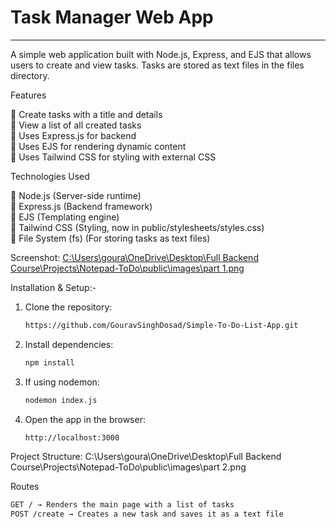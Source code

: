 # Task Manager Web App
____________________________________________________________________________________________________

A simple web application built with Node.js, Express, and EJS that allows users to create and view tasks. Tasks are stored as text files in the files directory.

Features

🎯 Create tasks with a title and details <br>
🎯 View a list of all created tasks<br>
🎯 Uses Express.js for backend<br>
🎯 Uses EJS for rendering dynamic content<br>
🎯 Uses Tailwind CSS for styling with external CSS<br>

Technologies Used

🎯 Node.js (Server-side runtime)<br>
🎯 Express.js (Backend framework)<br>
🎯 EJS (Templating engine)<br>
🎯 Tailwind CSS (Styling, now in public/stylesheets/styles.css)<br>
🎯 File System (fs) (For storing tasks as text files)<br>


Screenshot:
 [C:\Users\goura\OneDrive\Desktop\Full Backend Course\Projects\Notepad-ToDo\public\images\part 1.png](https://github.com/GouravSinghDosad/Simple-To-Do-List-App/blob/main/public/images/part%201.png)

Installation & Setup:-

1. Clone the repository:
   ```sh
   https://github.com/GouravSinghDosad/Simple-To-Do-List-App.git

2. Install dependencies:
   ```sh
   npm install

3. If using nodemon:
   ```sh
   nodemon index.js

4. Open the app in the browser:
   ```sh
   http://localhost:3000

Project Structure:
 C:\Users\goura\OneDrive\Desktop\Full Backend Course\Projects\Notepad-ToDo\public\images\part 2.png

Routes
  ```sh
  GET / → Renders the main page with a list of tasks
  POST /create → Creates a new task and saves it as a text file

